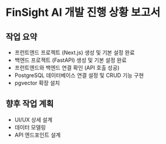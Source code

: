 # FinSight AI 개발 진행 상황 보고서

## 작업 요약

*   프런트엔드 프로젝트 (Next.js) 생성 및 기본 설정 완료
*   백엔드 프로젝트 (FastAPI) 생성 및 기본 설정 완료
*   프런트엔드와 백엔드 연결 확인 (API 호출 성공)
*   PostgreSQL 데이터베이스 연결 설정 및 CRUD 기능 구현
*   pgvector 확장 설치 


## 향후 작업 계획

*   UI/UX 상세 설계
*   데이터 모델링
*   API 엔드포인트 설계
